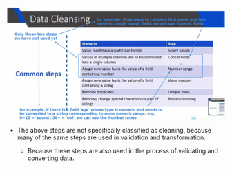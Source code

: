 ![Alt all steps for cleaning](pic/01.jpg)

- The above steps are not specifically classified as cleaning, because many of the same steps are used in validation and transformation.

  - Because these steps are also used in the process of validating and converting data.
